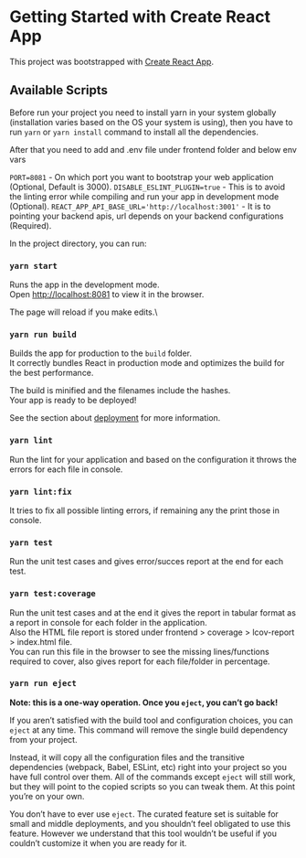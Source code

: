 # Getting Started with Create React App

This project was bootstrapped with [Create React App](https://github.com/facebook/create-react-app).

## Available Scripts

Before run your project you need to install yarn in your system globally (installation varies based on the OS your system is using), then you have to run `yarn` or `yarn install` command to install all the dependencies.

After that you need to add and .env file under frontend folder and below env vars

`PORT=8081` - On which port you want to bootstrap your web application (Optional, Default is 3000).
`DISABLE_ESLINT_PLUGIN=true` - This is to avoid the linting error while compiling and run your app in development mode (Optional).
`REACT_APP_API_BASE_URL='http://localhost:3001'` - It is to pointing your backend apis, url depends on your backend configurations (Required).


In the project directory, you can run:

### `yarn start`

Runs the app in the development mode.\
Open [http://localhost:8081](http://localhost:8081) to view it in the browser.

The page will reload if you make edits.\


### `yarn run build`

Builds the app for production to the `build` folder.\
It correctly bundles React in production mode and optimizes the build for the best performance.

The build is minified and the filenames include the hashes.\
Your app is ready to be deployed!

See the section about [deployment](https://facebook.github.io/create-react-app/docs/deployment) for more information.


### `yarn lint`

Run the lint for your application and based on the configuration it throws the errors for each file in console.


### `yarn lint:fix`

It tries to fix all possible linting errors, if remaining any the print those in console.


### `yarn test`

Run the unit test cases and gives error/succes report at the end for each test.


### `yarn test:coverage`

Run the unit test cases and at the end it gives the report in tabular format as a report in console for each folder in the application.\
Also the HTML file report is stored under frontend > coverage > lcov-report > index.html file.\
You can run this file in the browser to see the missing lines/functions required to cover, also gives report for each file/folder in percentage.


### `yarn run eject`

**Note: this is a one-way operation. Once you `eject`, you can’t go back!**

If you aren’t satisfied with the build tool and configuration choices, you can `eject` at any time. This command will remove the single build dependency from your project.

Instead, it will copy all the configuration files and the transitive dependencies (webpack, Babel, ESLint, etc) right into your project so you have full control over them. All of the commands except `eject` will still work, but they will point to the copied scripts so you can tweak them. At this point you’re on your own.

You don’t have to ever use `eject`. The curated feature set is suitable for small and middle deployments, and you shouldn’t feel obligated to use this feature. However we understand that this tool wouldn’t be useful if you couldn’t customize it when you are ready for it.